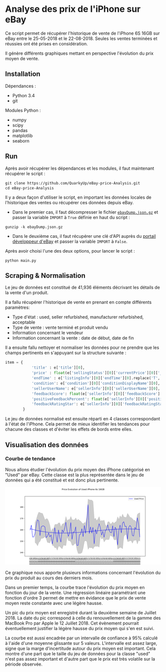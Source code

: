 # Analyse des prix de l'iPhone sur eBay

Ce script permet de récupérer l'historique de vente de l'iPhone 6S 16GB sur eBay entre le 25-05-2018 et le 22-08-2018. Seules les ventes terminées et réussies ont été prises en considération.

Il génère différents graphiques mettant en perspective l'évolution du prix moyen de vente.

## Installation

Dépendances : 
* Python 3.4
* git

Modules Python :
*  numpy
*  scipy
*  pandas
*  matplotlib
*  seaborn

## Run

Après avoir récupérer les dépendances et les modules, il faut maintenant récupérer le script : 
```shell
git clone https://github.com/QuarkyUp/eBay-price-Analysis.git
cd eBay-price-Analysis
```

Il y a deux façon d'utiliser le script, en important les données locales de l'historique des ventes ou récupérer ces données depuis eBay.

* Dans le premier cas, il faut décompresser le fichier [```ebayDump.json.gz```](https://github.com/QuarkyUp/eBay-price-Analysis/blob/master/ebayDump.json.gz) et passer la variable ```IMPORT``` à ```True``` définie en haut du script : 
```shell
gunzip -k ebayDump.json.gz
```

* Dans le deuxième cas, il faut récupérer une clé d'API auprès du [portail développeur d'eBay](https://developer.ebay.com/) et passer la variable ```IMPORT``` à ```False```.

Après avoir choisi l'une des deux options, pour lancer le script :
```shell
python main.py
```

## Scraping & Normalisation
Le jeu de données est constitué de 41,936 éléments décrivant les détails de la vente d'un produit.

Il a fallu récupérer l'historique de vente en prenant en compte différents paramètres:
* Type d'état : used, seller refurbished, manufacturer refurbished, acceptable
* Type de vente : vente terminé et produit vendu
* Information concernant le vendeur
* Information concernant la vente : date de début, date de fin

Il a ensuite fallu nettoyer et normaliser les données pour ne prendre que les champs pertinents en s'appuyant sur la structure suivante :
```python
item = {
            'title' : e['title'][0],
            'price' : float(e['sellingStatus'][0]['currentPrice'][0]['__value__']),
            'endTime' : e['listingInfo'][0]['endTime'][0].replace('T', ' ')[:-14],
            'condition': e['condition'][0]['conditionDisplayName'][0],
            'sellerUserName': e['sellerInfo'][0]['sellerUserName'][0],
            'feedbackScore': float(e['sellerInfo'][0]['feedbackScore'][0]),
            'positiveFeedbackPercent': float(e['sellerInfo'][0]['positiveFeedbackPercent'][0]),
            'feedbackRatingStar': e['sellerInfo'][0]['feedbackRatingStar'][0]
        }
```

Le jeu de données normalisé est ensuite réparti en 4 classes correspondant à l'état de l'iPhone. Cela permet de mieux identifier les tendances pour chacune des classes et d'éviter les effets de bords entre elles.

## Visualisation des données
### Courbe de tendance
Nous allons étudier l'évolution du prix moyen des iPhone catégorisé en "Used" par eBay. Cette classe est la plus représentée dans le jeu de données qui a été constitué et est donc plus pertinente.

![](https://github.com/QuarkyUp/eBay-price-Analysis/blob/master/Used%20Evolution.png)

Ce graphique nous apporte plusieurs informations concernant l'évolution du prix du produit au cours des derniers mois.

Dans un premier temps, la courbe trace l'évolution du prix moyen en fonction du jour de la vente.
Une régression linéaire paramétrant une fonction d'ordre 3 permet de mettre en évidance que le prix de vente moyen reste constante avec une légère hausse.

Un pic du prix moyen est enregistré durant la deuxième semaine de Juillet 2018. La date du pic correspond à celle du renouvellement de la gamme des MacBook Pro par Apple le 12 Juillet 2018.
Cet évènement pourrait éventuellement justifier la légère hausse du prix moyen qui s'en est suivi.

La courbe est aussi encadrée par un intervalle de confiance à 95% calculé à l'aide d'une moyenne glissante sur 5 valeurs.
L'intervalle est assez large, signe que la marge d'incertitude autour du prix moyen est important. Cela montre d'une part que le taille du jeu de données pour la classe "used" n'est pas assez important et d'autre part que le prix est très volatile sur la période observée. 


















